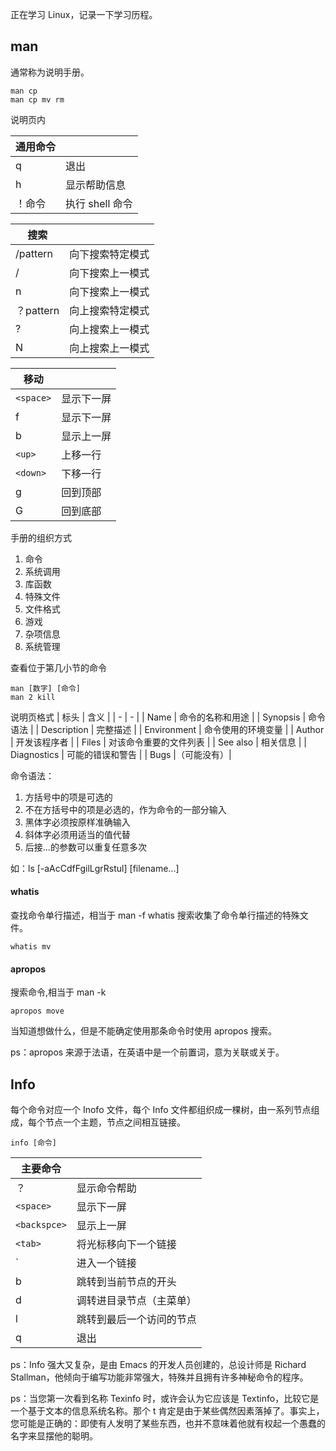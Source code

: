 正在学习 Linux，记录一下学习历程。

## man

通常称为说明手册。

```
man cp
man cp mv rm
```

说明页内

| 通用命令 |                 |
| -------- | --------------- |
| q        | 退出            |
| h        | 显示帮助信息    |
| ！命令   | 执行 shell 命令 |

| 搜索      |                  |
| --------- | ---------------- |
| /pattern  | 向下搜索特定模式 |
| /         | 向下搜索上一模式 |
| n         | 向下搜索上一模式 |
| ？pattern | 向上搜索特定模式 |
| ?         | 向上搜索上一模式 |
| N         | 向上搜索上一模式 |

| 移动      |            |
| --------- | ---------- |
| `<space>` | 显示下一屏 |
| f         | 显示下一屏 |
| b         | 显示上一屏 |
| `<up>`    | 上移一行   |
| `<down>`  | 下移一行   |
| g         | 回到顶部   |
| G         | 回到底部   |

手册的组织方式

1. 命令
2. 系统调用
3. 库函数
4. 特殊文件
5. 文件格式
6. 游戏
7. 杂项信息
8. 系统管理

查看位于第几小节的命令

```
man [数字] [命令]
man 2 kill
```

说明页格式
| 标头 | 含义 |
| - | - |
| Name | 命令的名称和用途 |
| Synopsis | 命令语法 |
| Description | 完整描述 |
| Environment | 命令使用的环境变量 |
| Author | 开发该程序者 |
| Files | 对该命令重要的文件列表 |
| See also | 相关信息 |
| Diagnostics | 可能的错误和警告 |
| Bugs |（可能没有）|

命令语法：

1. 方括号中的项是可选的
2. 不在方括号中的项是必选的，作为命令的一部分输入
3. 黑体字必须按原样准确输入
4. 斜体字必须用适当的值代替
5. 后接...的参数可以重复任意多次

如：ls [-aAcCdfFgilLgrRstul] [filename...]

#### whatis

查找命令单行描述，相当于 man -f
whatis 搜索收集了命令单行描述的特殊文件。

```
whatis mv
```

#### apropos

搜索命令,相当于 man -k

```
apropos move
```

当知道想做什么，但是不能确定使用那条命令时使用 apropos 搜索。

ps：apropos 来源于法语，在英语中是一个前置词，意为关联或关于。

## Info

每个命令对应一个 Inofo 文件，每个 Info 文件都组织成一棵树，由一系列节点组成，每个节点一个主题，节点之间相互链接。

```
info [命令]
```

| 主要命令     |                          |
| ------------ | ------------------------ |
| ？           | 显示命令帮助             |
| `<space>`    | 显示下一屏               |
| `<backspce>` | 显示上一屏               |
| `<tab>`      | 将光标移向下一个链接     |
| `<return>    | 进入一个链接             |
| b            | 跳转到当前节点的开头     |
| d            | 调转进目录节点（主菜单） |
| l            | 跳转到最后一个访问的节点 |
| q            | 退出                     |

ps：Info 强大又复杂，是由 Emacs 的开发人员创建的，总设计师是 Richard Stallman，他倾向于编写功能非常强大，特殊并且拥有许多神秘命令的程序。

ps：当您第一次看到名称 Texinfo 时，或许会认为它应该是 Textinfo，比较它是一个基于文本的信息系统名称。那个 t 肯定是由于某些偶然因素落掉了。事实上，您可能是正确的：即使有人发明了某些东西，也并不意味着他就有权起一个愚蠢的名字来显摆他的聪明。
